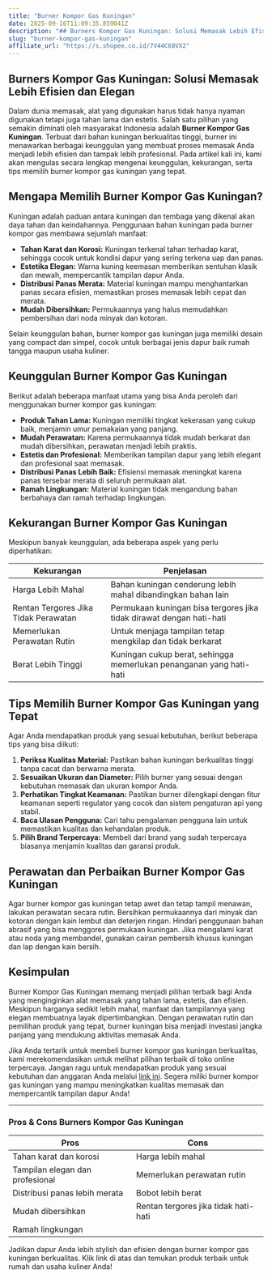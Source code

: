 ```yaml
---
title: "Burner Kompor Gas Kuningan"
date: 2025-09-16T11:09:35.859041Z
description: "## Burners Kompor Gas Kuningan: Solusi Memasak Lebih Efisien dan Elegan..."
slug: "burner-kompor-gas-kuningan"
affiliate_url: "https://s.shopee.co.id/7V44C68VX2"
---
```

## Burners Kompor Gas Kuningan: Solusi Memasak Lebih Efisien dan Elegan

Dalam dunia memasak, alat yang digunakan harus tidak hanya nyaman digunakan tetapi juga tahan lama dan estetis. Salah satu pilihan yang semakin diminati oleh masyarakat Indonesia adalah **Burner Kompor Gas Kuningan**. Terbuat dari bahan kuningan berkualitas tinggi, burner ini menawarkan berbagai keunggulan yang membuat proses memasak Anda menjadi lebih efisien dan tampak lebih profesional. Pada artikel kali ini, kami akan mengulas secara lengkap mengenai keunggulan, kekurangan, serta tips memilih burner kompor gas kuningan yang tepat.

## Mengapa Memilih Burner Kompor Gas Kuningan?

Kuningan adalah paduan antara kuningan dan tembaga yang dikenal akan daya tahan dan keindahannya. Penggunaan bahan kuningan pada burner kompor gas membawa sejumlah manfaat:

- **Tahan Karat dan Korosi:** Kuningan terkenal tahan terhadap karat, sehingga cocok untuk kondisi dapur yang sering terkena uap dan panas.
- **Estetika Elegan:** Warna kuning keemasan memberikan sentuhan klasik dan mewah, mempercantik tampilan dapur Anda.
- **Distribusi Panas Merata:** Material kuningan mampu menghantarkan panas secara efisien, memastikan proses memasak lebih cepat dan merata.
- **Mudah Dibersihkan:** Permukaannya yang halus memudahkan pembersihan dari noda minyak dan kotoran.

Selain keunggulan bahan, burner kompor gas kuningan juga memiliki desain yang compact dan simpel, cocok untuk berbagai jenis dapur baik rumah tangga maupun usaha kuliner.

## Keunggulan Burner Kompor Gas Kuningan

Berikut adalah beberapa manfaat utama yang bisa Anda peroleh dari menggunakan burner kompor gas kuningan:

- **Produk Tahan Lama:** Kuningan memiliki tingkat kekerasan yang cukup baik, menjamin umur pemakaian yang panjang.
- **Mudah Perawatan:** Karena permukaannya tidak mudah berkarat dan mudah dibersihkan, perawatan menjadi lebih praktis.
- **Estetis dan Profesional:** Memberikan tampilan dapur yang lebih elegant dan profesional saat memasak.
- **Distribusi Panas Lebih Baik:** Efisiensi memasak meningkat karena panas tersebar merata di seluruh permukaan alat.
- **Ramah Lingkungan:** Material kuningan tidak mengandung bahan berbahaya dan ramah terhadap lingkungan.

## Kekurangan Burner Kompor Gas Kuningan

Meskipun banyak keunggulan, ada beberapa aspek yang perlu diperhatikan:

| Kekurangan                              | Penjelasan                                                 |
|----------------------------------------|------------------------------------------------------------|
| Harga Lebih Mahal                     | Bahan kuningan cenderung lebih mahal dibandingkan bahan lain  |
| Rentan Tergores Jika Tidak Perawatan | Permukaan kuningan bisa tergores jika tidak dirawat dengan hati-hati |
| Memerlukan Perawatan Rutin            | Untuk menjaga tampilan tetap mengkilap dan tidak berkarat     |
| Berat Lebih Tinggi                    | Kuningan cukup berat, sehingga memerlukan penanganan yang hati-hati |

## Tips Memilih Burner Kompor Gas Kuningan yang Tepat

Agar Anda mendapatkan produk yang sesuai kebutuhan, berikut beberapa tips yang bisa diikuti:

1. **Periksa Kualitas Material:** Pastikan bahan kuningan berkualitas tinggi tanpa cacat dan berwarna merata.
2. **Sesuaikan Ukuran dan Diameter:** Pilih burner yang sesuai dengan kebutuhan memasak dan ukuran kompor Anda.
3. **Perhatikan Tingkat Keamanan:** Pastikan burner dilengkapi dengan fitur keamanan seperti regulator yang cocok dan sistem pengaturan api yang stabil.
4. **Baca Ulasan Pengguna:** Cari tahu pengalaman pengguna lain untuk memastikan kualitas dan kehandalan produk.
5. **Pilih Brand Terpercaya:** Membeli dari brand yang sudah terpercaya biasanya menjamin kualitas dan garansi produk.

## Perawatan dan Perbaikan Burner Kompor Gas Kuningan

Agar burner kompor gas kuningan tetap awet dan tetap tampil menawan, lakukan perawatan secara rutin. Bersihkan permukaannya dari minyak dan kotoran dengan kain lembut dan deterjen ringan. Hindari penggunaan bahan abrasif yang bisa menggores permukaan kuningan. Jika mengalami karat atau noda yang membandel, gunakan cairan pembersih khusus kuningan dan lap dengan kain bersih.

## Kesimpulan

Burner Kompor Gas Kuningan memang menjadi pilihan terbaik bagi Anda yang menginginkan alat memasak yang tahan lama, estetis, dan efisien. Meskipun harganya sedikit lebih mahal, manfaat dan tampilannya yang elegan membuatnya layak dipertimbangkan. Dengan perawatan rutin dan pemilihan produk yang tepat, burner kuningan bisa menjadi investasi jangka panjang yang mendukung aktivitas memasak Anda.

Jika Anda tertarik untuk membeli burner kompor gas kuningan berkualitas, kami merekomendasikan untuk melihat pilihan terbaik di toko online terpercaya. Jangan ragu untuk mendapatkan produk yang sesuai kebutuhan dan anggaran Anda melalui [link ini](https://s.shopee.co.id/7V44C68VX2). Segera miliki burner kompor gas kuningan yang mampu meningkatkan kualitas memasak dan mempercantik tampilan dapur Anda!

---

### Pros & Cons Burners Kompor Gas Kuningan

| **Pros**                                | **Cons**                                              |
|----------------------------------------|--------------------------------------------------------|
| Tahan karat dan korosi                | Harga lebih mahal                                    |
| Tampilan elegan dan profesional       | Memerlukan perawatan rutin                            |
| Distribusi panas lebih merata        | Bobot lebih berat                                    |
| Mudah dibersihkan                     | Rentan tergores jika tidak hati-hati                  |
| Ramah lingkungan                       |                                                        |

Jadikan dapur Anda lebih stylish dan efisien dengan burner kompor gas kuningan berkualitas. Klik link di atas dan temukan produk terbaik untuk rumah dan usaha kuliner Anda!